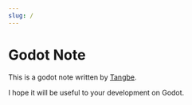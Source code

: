 ```yaml
---
slug: /
---
```


# Godot Note

This is a godot note written by [Tangbe](https://tangbe.me).

I hope it will be useful to your development on Godot.
